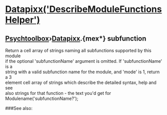# [Datapixx('DescribeModuleFunctionsHelper')](Datapixx-DescribeModuleFunctionsHelper) 
## [Psychtoolbox](Pyschtoolbox)&#8250;[Datapixx](Datapixx).{mex*} subfunction


Return a cell array of strings naming all subfunctions supported by this module  
if the optional 'subfunctionName' argument is omitted. If 'subfunctionName' is a  
string with a valid subfunction name for the module, and 'mode' is 1, return a 3  
element cell array of strings which describe the detailed syntax, help and see  
also strings for that function - the text you'd get for  
Modulename('subfunctionName?');   


###See also:

